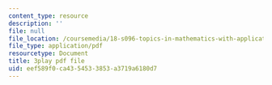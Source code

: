 ```yaml
---
content_type: resource
description: ''
file: null
file_location: /coursemedia/18-s096-topics-in-mathematics-with-applications-in-finance-fall-2013/eef589f0ca4354533853a3719a6180d7_9YtmGy-wfE4.pdf
file_type: application/pdf
resourcetype: Document
title: 3play pdf file
uid: eef589f0-ca43-5453-3853-a3719a6180d7
---
```

